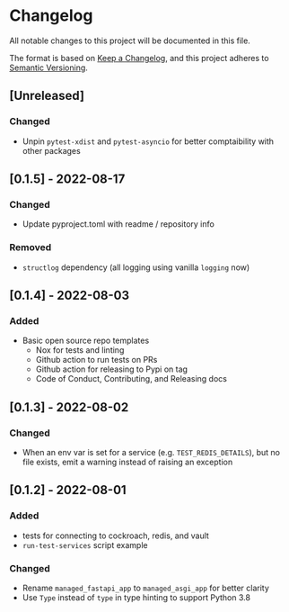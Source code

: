 # Changelog
All notable changes to this project will be documented in this file.

The format is based on [Keep a Changelog](https://keepachangelog.com/en/1.0.0/),
and this project adheres to [Semantic Versioning](https://semver.org/spec/v2.0.0.html).

## [Unreleased]

### Changed
- Unpin `pytest-xdist` and `pytest-asyncio` for better comptaibility with other packages

## [0.1.5] - 2022-08-17
### Changed
- Update pyproject.toml with readme / repository info

### Removed
- `structlog` dependency (all logging using vanilla `logging` now)

## [0.1.4] - 2022-08-03
### Added
- Basic open source repo templates
  - Nox for tests and linting
  - Github action to run tests on PRs
  - Github action for releasing to Pypi on tag
  - Code of Conduct, Contributing, and Releasing docs

## [0.1.3] - 2022-08-02
### Changed
- When an env var is set for a service (e.g. `TEST_REDIS_DETAILS`), but no file exists, emit a warning instead of raising an exception

## [0.1.2] - 2022-08-01
### Added
- tests for connecting to cockroach, redis, and vault
- `run-test-services` script example

### Changed
- Rename `managed_fastapi_app` to `managed_asgi_app` for better clarity
- Use `Type` instead of `type` in type hinting to support Python 3.8


